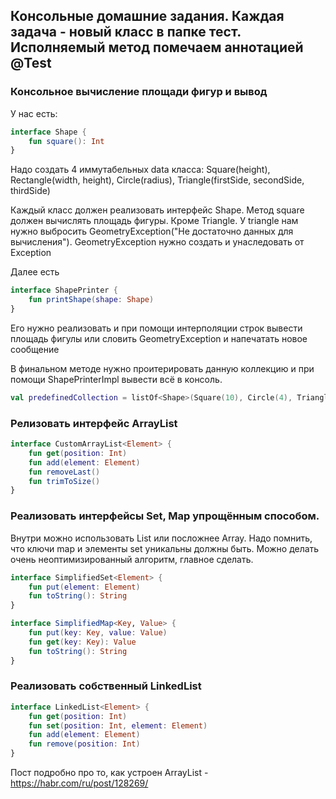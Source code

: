 ## Консольные домашние задания. Каждая задача - новый класс в папке тест. Исполняемый метод помечаем аннотацией @Test


### Консольное вычисление площади фигур и вывод

У нас есть:

``` kotlin
interface Shape {
	fun square(): Int
}
```

Надо создать 4 иммутабельных data класса: Square(height), Rectangle(width, height), Circle(radius), Triangle(firstSide, secondSide, thirdSide)

Каждый класс должен реализовать интерфейс Shape. Метод square должен вычислять площадь фигуры. Кроме Triangle. У triangle нам нужно выбросить GeometryException("Не достаточно данных для вычисления"). GeometryException нужно создать и унаследовать от Exception

Далее есть 

``` kotlin 
interface ShapePrinter {
	fun printShape(shape: Shape)
}
```

Его нужно реализовать и при помощи интерполяции строк вывести площадь фигулы или словить GeometryException и напечатать новое сообщение


В финальном методе нужно проитерировать данную коллекцию и при помощи ShapePrinterImpl вывести всё в консоль.

``` kotlin 
val predefinedCollection = listOf<Shape>(Square(10), Circle(4), Triangle(1, 1, 1), Rectangle(2, 10), Rectangle(10, 9))
```

### Релизовать интерфейс ArrayList 

``` kotlin
interface CustomArrayList<Element> {
	fun get(position: Int)
	fun add(element: Element)
	fun removeLast()
	fun trimToSize()
}
```


### Реализовать интерфейсы Set, Map упрощённым способом.

Внутри можно использовать List или посложнее Array. Надо помнить, что ключи map и элементы set уникальны должны быть. Можно делать очень неоптимизированный алгоритм, главное сделать.

``` kotlin
interface SimplifiedSet<Element> {
	fun put(element: Element)
	fun toString(): String
}

interface SimplifiedMap<Key, Value> {
	fun put(key: Key, value: Value)
	fun get(key: Key): Value
	fun toString(): String
}
```

### Реализовать собственный LinkedList

``` kotlin
interface LinkedList<Element> {
	fun get(position: Int)
	fun set(position: Int, element: Element)
	fun add(element: Element)
	fun remove(position: Int)
}
```


Пост подробно про то, как устроен ArrayList - https://habr.com/ru/post/128269/









